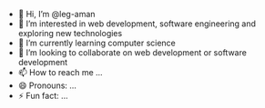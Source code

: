 - 👋 Hi, I’m @leg-aman
- 👀 I’m interested in web development, software engineering and exploring new technologies
- 🌱 I’m currently learning computer science
- 💞️ I’m looking to collaborate on web development or software development
- 📫 How to reach me ...
- 😄 Pronouns: ...
- ⚡ Fun fact: ...

<!---
leg-aman/leg-aman is a ✨ special ✨ repository because its `README.md` (this file) appears on your GitHub profile.
You can click the Preview link to take a look at your changes.
--->
